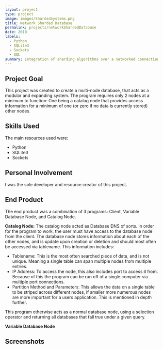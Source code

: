 ```yaml
---
layout: project
type: project
image: images/ShardedSystems.png
title: Network Sharded Database
permalink: projects/networkShardedDatabase
date: 2018
labels:
  - Python
  - SQLite3
  - Sockets
  - SQL
summary: Integration of sharding algorithms over a networked connection for a database.
---
```



## Project Goal
This project was created to create a multi-node database, that acts as a modular and expanding system. The program requires only 2 nodes at a minimum to function: One being a catalog node that provides access information for a minimum of one (or zero if no data is currently stored) other nodes. 

## Skills Used
  The main resources used were:
  * Python
  * SQLite3
  * Sockets
  
## Personal Involvement
I was the sole developer and resource creator of this project.
  
## End Product
  The end product was a combination of 3 programs: Client, Variable Database Node, and Catalog Node. 
  
  **Catalog Node:** The catalog node acted as Database DNS of sorts. In order for the program to work, the user must have access to the database node from the client. The database node stores information about each of the other nodes, and is update upon creation or deletion and should most often be accessed via tablename. This information includes:
   * Tablename: This is the most often searched piece of data, and is not unique. Meaning a single table can span multiple nodes from multiple entries.
   * IP Address: To access the node, this also includes port to access it from. Because of this the program can be run off of a single computer via multiple port connections.
   * Partition Method and Parameters: This allows the data on a single table to be striped across different nodes, if smaller more numerous nodes are more important for a users application. This is mentioned in depth further. 
   
   This program otherwise acts as a normal database node, using a selection operator and returning all databases that fall true under a given query.
   
   **Variable Database Node**
   

## Screenshots



